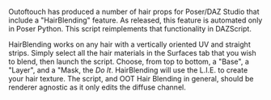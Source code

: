 Outoftouch has produced a number of hair props for Poser/DAZ Studio that include a "HairBlending" feature.
As released, this feature is automated only in Poser Python. This script reimplements that functionality in
DAZScript.

HairBlending works on any hair with a vertically oriented UV and straight strips. Simply select all the hair
materials in the Surfaces tab that you wish to blend, then launch the script. Choose, from top to bottom,
a "Base", a "Layer", and a "Mask, the *Do It*. HairBlending will use the L.I.E. to create your hair texture.
The script, and OOT Hair Blending in general, should be renderer agnostic as it only edits the diffuse channel.
